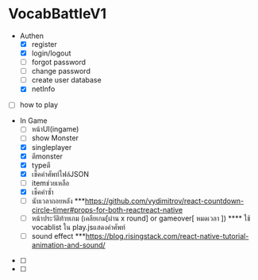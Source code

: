 
# VocabBattleV1
   - Authen
      - [x] register
      - [x] login/logout
      - [ ] forgot password
      - [ ] change password
      - [ ] create user database
      - [x] netInfo
   - [ ] how to play
   - In Game
      - [ ] หน้าUI(ingame)
      - [ ] show Monster
      - [x] singleplayer
      - [x] ตีmonster
      - [x] typeตี
      - [x] เช็คคำศัพท์ไฟล์JSON
      - [ ] itemช่วยเหลือ
      - [x] เช็คคำซ้ำ
      - [ ] นับเวลาถอยหลัง ***https://github.com/vydimitrov/react-countdown-circle-timer#props-for-both-reactreact-native
      - [ ] หน้าประวัติท้ายเกม (เคลียเกม[ผ่าน x round] or gameover[ หมดเวลา ]) **** ใช้ vocablist ใน play.jsแสดงคำศัพท์
      - [ ] sound effect ***https://blog.risingstack.com/react-native-tutorial-animation-and-sound/

   - [ ]
   - [ ] 


